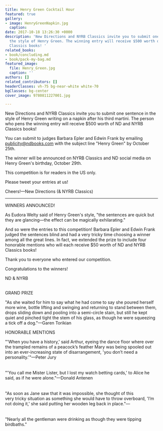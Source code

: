 ```yaml
---
title: Henry Green Cocktail Hour
featured: true
gallery:
- image: HenryGreenNapkin.jpg
  caption: 
date: 2017-10-18 13:26:30 +0000
description: 'New Directions and NYRB Classics invite you to submit one sentence in
  the style of Henry Green. The winning entry will receive $500 worth of ND and NYRB
  Classics books! '
related_books:
- book/concluding.md
- book/pack-my-bag.md
featured_image:
  file: Henry_Green.jpg
  caption: ''
authors: []
related_contributors: []
headerClasses: vh-75 bg-near-white white-70
bgClasses: bg-center
cover_image: 9780811227001.jpg

---
```

New Directions and NYRB Classics invite you to submit one sentence in the style of Henry Green writing on a napkin after his third martini. The person who pens the winning entry will receive $500 worth of ND and NYRB Classics books!

You can submit to judges Barbara Epler and Edwin Frank by emailing publicity@ndbooks.com with the subject line "Henry Green" by October 25th.

The winner will be announced on NYRB Classics and ND social media on Henry Green's birthday, October 29th.

This competition is for readers in the US only.

Please tweet your entries at us!

Cheers!—New Directions (& NYRB Classics)

---

WINNERS ANNOUNCED!

As Eudora Welty said of Henry Green's style, "the sentences are quick but they are glancing—the effect can be magically exhilarating." 

And so were the entries to this competition! Barbara Epler and Edwin Frank judged the sentences blind and had a very tricky time choosing a winner among all the great lines. In fact, we extended the prize to include four honorable mentions who will each receive $50 worth of ND and NYRB Classics books! 

Thank you to everyone who entered our competition. 

Congratulations to the winners! 

ND & NYRB   
  
   
GRAND PRIZE 

  
"As she waited for him to say what he had come to say she poured herself more wine, bottle lifting and swinging and returning to stand between them, drops sliding down and pooling into a semi-circle stain, but still he kept quiet and pinched tight the stem of his glass, as though he were squeezing a tick off a dog."—Garen Torikian  
  
  
HONORABLE MENTIONS   
  
"'When you have a history,' said Arthur, eyeing the dance floor where over the trampled remains of a peacock’s feather Mary was being spooled out into an ever-increasing state of disarrangement, 'you don’t need a personality.'"—Peter Jury  
   
   
"'You call me Mister Lister, but I lost my watch betting cards,' to Alice he said, as if he were alone."—Donald Antenen   
   
   
"As soon as Jane saw that it was impossible, she thought of this  
very tricky situation as something she would have to throw overboard, 'I’m not doing it,' she said putting her wooden leg back in place."—  
   
   
"Nearly all the gentleman were drinking as though they were tipping birdbaths."